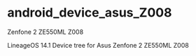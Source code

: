 # android_device_asus_Z008
Zenfone 2 ZE550ML Z008

LineageOS 14.1 Device tree for Asus Zenfone 2 ZE550ML Z008

